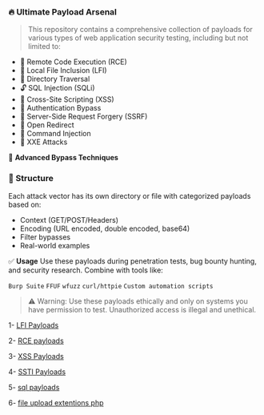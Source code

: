 ### 🔥 Ultimate Payload Arsenal
> This repository contains a comprehensive collection of payloads for various types of web application security testing, including but not limited to:

- 🐚 Remote Code Execution (RCE)
- 🐞 Local File Inclusion (LFI)
- 📂 Directory Traversal
- 🔓 SQL Injection (SQLi)
- 🧪 Cross-Site Scripting (XSS)
- 🔐 Authentication Bypass
- 🎯 Server-Side Request Forgery (SSRF)
- 📡 Open Redirect
- 💉 Command Injection
- 🧬 XXE Attacks

🧠 **Advanced Bypass Techniques**

### 📁 Structure
Each attack vector has its own directory or file with categorized payloads based on:

- Context (GET/POST/Headers)
- Encoding (URL encoded, double encoded, base64)
- Filter bypasses
- Real-world examples

✅ **Usage**
Use these payloads during penetration tests, bug bounty hunting, and security research. Combine with tools like:

`Burp Suite` `FFUF` `wfuzz` `curl/httpie` `Custom automation scripts`

> ⚠️ Warning: Use these payloads ethically and only on systems you have permission to test. Unauthorized access is illegal and unethical.

1- [LFI Payloads](https://github.com/cybersecplayground/bugbounty-Tips-and-Tricks/blob/main/Payloads/LFI_Payloads.txt)

2- [RCE payloads](https://github.com/cybersecplayground/bugbounty-Tips-and-Tricks/blob/main/Payloads/rce_payloads.txt)

3- [XSS Payloads](https://github.com/cybersecplayground/bugbounty-Tips-and-Tricks/blob/main/Payloads/XSS_Payload.txt)

4- [SSTI Payloads](https://github.com/cybersecplayground/bugbounty-Tips-and-Tricks/blob/main/Payloads/SSTI_Payloads.txt)

5- [sql payloads](https://github.com/cybersecplayground/bugbounty-Tips-and-Tricks/blob/main/Payloads/sql_payloads.txt)

6- [file upload extentions php](https://github.com/cybersecplayground/bugbounty-Tips-and-Tricks/blob/main/Payloads/file_upload_extentions-php.txt)

